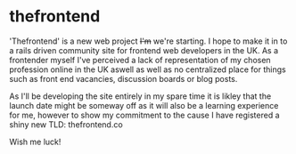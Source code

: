 # thefrontend

'Thefrontend' is a new web project ~~I'm~~ we're starting. I hope to make it in to a rails driven community site for frontend web developers in the UK. As a frontender myself I've perceived a lack of representation of my chosen profession online in the UK aswell as well as no centralized place for things such as front end vacancies, discussion boards or blog posts.

As I'll be developing the site entirely in my spare time it is likley that the launch date might be someway off as it will also be a learning experience for me, however to show my commitment to the cause I have registered a shiny new TLD: thefrontend.co

Wish me luck!

